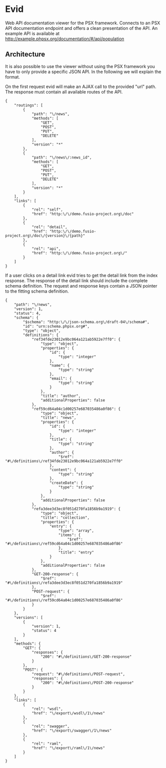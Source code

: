 
# Evid

Web API documentation viewer for the PSX framework. Connects to an PSX API 
documentation endpoint and offers a clean presentation of the API. An example
API is available at http://example.phpsx.org/documentation/#/api/population

## Architecture

It is also possible to use the viewer without using the PSX framework you have
to only provide a specific JSON API. In the following we will explain the 
format.

On the first request evid will make an AJAX call to the provided "url" path. 
The response must contain all available routes of the API.

    {
        "routings": [
            {
                "path": "\/news",
                "methods": [
                    "GET",
                    "POST",
                    "PUT",
                    "DELETE"
                ],
                "version": "*"
            },
            {
                "path": "\/news\/:news_id",
                "methods": [
                    "GET",
                    "POST",
                    "PUT",
                    "DELETE"
                ],
                "version": "*"
            }
        ],
        "links": [
            {
                "rel": "self",
                "href": "http:\/\/demo.fusio-project.org\/doc"
            },
            {
                "rel": "detail",
                "href": "http:\/\/demo.fusio-project.org\/doc\/{version}\/{path}"
            },
            {
                "rel": "api",
                "href": "http:\/\/demo.fusio-project.org\/"
            }
        ]
    }

If a user clicks on a detail link evid tries to get the detail link from the 
index response. The response of the detail link should include the complete
schema definition. The request and response keys contain a JSON pointer to the
fitting schema definition.

    {
        "path": "\/news",
        "version": 1,
        "status": 4,
        "schema": {
            "$schema": "http:\/\/json-schema.org\/draft-04\/schema#",
            "id": "urn:schema.phpsx.org#",
            "type": "object",
            "definitions": {
                "ref34fde23012e9bc064a121ab5922e7ff0": {
                    "type": "object",
                    "properties": {
                        "id": {
                            "type": "integer"
                        },
                        "name": {
                            "type": "string"
                        },
                        "email": {
                            "type": "string"
                        }
                    },
                    "title": "author",
                    "additionalProperties": false
                },
                "ref59cd64a04c1d00257e687035486a0f86": {
                    "type": "object",
                    "title": "news",
                    "properties": {
                        "id": {
                            "type": "integer"
                        },
                        "title": {
                            "type": "string"
                        },
                        "author": {
                            "$ref": "#\/definitions\/ref34fde23012e9bc064a121ab5922e7ff0"
                        },
                        "content": {
                            "type": "string"
                        },
                        "createDate": {
                            "type": "string"
                        }
                    },
                    "additionalProperties": false
                },
                "refa3dee3d3ec8f051d270fa1856b9a1919": {
                    "type": "object",
                    "title": "collection",
                    "properties": {
                        "entry": {
                            "type": "array",
                            "items": {
                                "$ref": "#\/definitions\/ref59cd64a04c1d00257e687035486a0f86"
                            },
                            "title": "entry"
                        }
                    },
                    "additionalProperties": false
                },
                "GET-200-response": {
                    "$ref": "#\/definitions\/refa3dee3d3ec8f051d270fa1856b9a1919"
                },
                "POST-request": {
                    "$ref": "#\/definitions\/ref59cd64a04c1d00257e687035486a0f86"
                }
            }
        },
        "versions": [
            {
                "version": 1,
                "status": 4
            }
        ],
        "methods": {
            "GET": {
                "responses": {
                    "200": "#\/definitions\/GET-200-response"
                }
            },
            "POST": {
                "request": "#\/definitions\/POST-request",
                "responses": {
                    "200": "#\/definitions\/POST-200-response"
                }
            }
        },
        "links": [
            {
                "rel": "wsdl",
                "href": "\/export\/wsdl\/1\/news"
            },
            {
                "rel": "swagger",
                "href": "\/export\/swagger\/1\/news"
            },
            {
                "rel": "raml",
                "href": "\/export\/raml\/1\/news"
            }
        ]
    }

